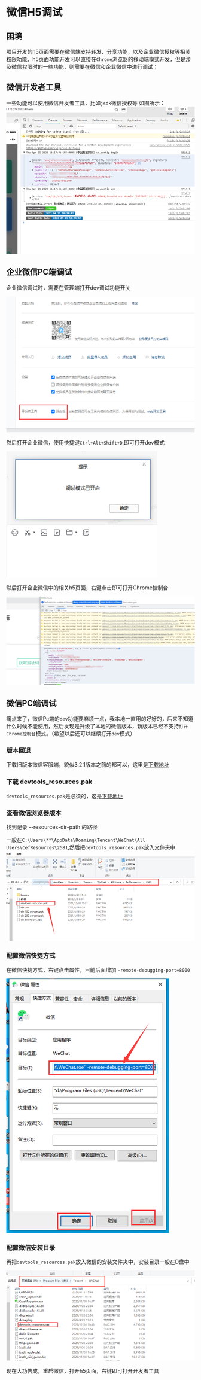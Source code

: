 # 微信H5调试

## 困境

项目开发的h5页面需要在微信端支持转发、分享功能，以及企业微信授权等相关权限功能，h5页面功能开发可以直接在`Chrome`浏览器的移动端模式开发，但是涉及微信权限时的一些功能，则需要在微信和企业微信中进行调试；

## 微信开发者工具

一些功能可以使用微信开发者工具，比如`jsdk`微信授权等
如图所示：
![在这里插入图片描述](./imgs/1.png)

## 企业微信PC端调试

企业微信调试时，需要在管理端打开dev调试功能开关

![在这里插入图片描述](./imgs/2.png)

然后打开企业微信，使用快捷键`Ctrl+Alt+Shift+D`,即可打开dev模式

![在这里插入图片描述](./imgs/4.png)

然后打开企业微信中的相关h5页面，右键点击即可打开Chrome控制台

![在这里插入图片描述](./imgs/3.png)

## 微信PC端调试

痛点来了，微信Pc端的`dev`功能要麻烦一点，我本地一直用的好好的，后来不知道什么时候不能使用，然后发现是升级了本地的微信版本，新版本已经不支持`打开Chrome控制台`模式。（希望以后还可以继续打开`dev`模式）

### 版本回退

下载旧版本微信客服端，貌似3.2.1版本之前的都可以，这里是[下载地址](https://download.csdn.net/download/cheng521521/85194684)

### 下载 devtools_resources.pak
`devtools_resources.pak`是必须的，这是[下载地址](https://download.csdn.net/download/cheng521521/85194701)
### 查看微信浏览器版本
找到记录 --resources-dir-path 的路径

一般在`C:\Users\**\AppData\Roaming\Tencent\WeChat\All Users\CefResources\2581`,然后把`devtools_resources.pak`放入文件夹中
![在这里插入图片描述](./imgs/5.png)

### 配置微信快捷方式

在微信快捷方式，右键点击属性，目前后面增加 `-remote-debugging-port=8000`

![在这里插入图片描述](./imgs/6.png)

### 配置微信安装目录
再把`devtools_resources.pak`放入微信的安装文件夹中，安装目录一般在D盘中

![在这里插入图片描述](./imgs/7.png)

现在大功告成，重启微信，打开h5页面，右键即可打开开发者工具

